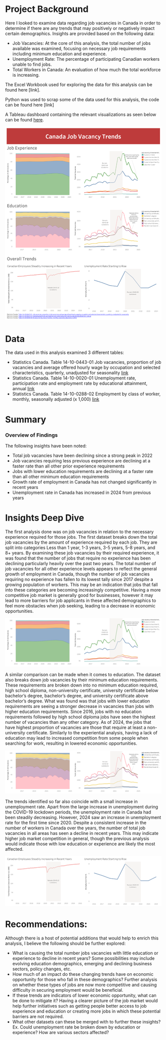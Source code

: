 # Project Background
Here I looked to examine data regarding job vacancies in Canada in order to determine if there are any trends that may positively or negatively impact certain demographics.
Insights are provided based on the following data:
-	Job Vacancies: At the core of this analysis, the total number of jobs available was examined, focusing on necessary job requirements including minimum education and experience.
-	Unemployment Rate: The percentage of participating Canadian workers unable to find jobs.
-	Total Workers in Canada: An evaluation of how much the total workforce is increasing.

The Excel Workbook used for exploring the data for this analysis can be found here [link].

Python was used to scrap some of the data used for this analysis, the code can be found here [link]

A Tableau dashboard containing the relevant visualizations as seen below can be found [here](https://public.tableau.com/app/profile/jack.lemere5367/viz/CanadaJobTrends/Dashboard1?publish=yes).

![alt text](https://github.com/JackLemere/DataKind-Financial-Inclusion-2025/blob/main/Canada%20Job%20Vacancy%20Analysis/dashboard.png "Dashboard")

# Data

The data used in this analysis examined 3 different tables:
-	Statistics Canada. Table 14-10-0443-01  Job vacancies, proportion of job vacancies and average offered hourly wage by occupation and selected characteristics, quarterly, unadjusted for seasonality [link](https://www150.statcan.gc.ca/t1/tbl1/en/tv.action?pid=1410044301&pickMembers%5B0%5D=1.1&pickMembers%5B1%5D=2.1&cubeTimeFrame.startMonth=01&cubeTimeFrame.startYear=2016&cubeTimeFrame.endMonth=10&cubeTimeFrame.endYear=2024&referencePeriods=20160101%2C20241001)
-	Statistics Canada. Table 14-10-0020-01  Unemployment rate, participation rate and employment rate by educational attainment, annual [link](https://www150.statcan.gc.ca/t1/tbl1/en/cv.action?pid=1410002001)
-	Statistics Canada. Table 14-10-0288-02  Employment by class of worker, monthly, seasonally adjusted (x 1,000) [link](https://www150.statcan.gc.ca/t1/tbl1/en/tv.action?pid=1410028802&pickMembers%5B0%5D=1.1&pickMembers%5B1%5D=3.1&cubeTimeFrame.startMonth=02&cubeTimeFrame.startYear=2000&referencePeriods=20000201%2C20000201)

# Summary

### Overview of Findings

The following insights have been noted:
-	Total job vacancies have been declining since a strong peak in 2022
-	Job vacancies requiring less previous experience are declining at a faster rate than all other prior experience requirements
-	Jobs with lower education requirements are declining at a faster rate than all other minimum education requirements
-	Growth rate of employment in Canada has not changed significantly in recent years
-	Unemployment rate in Canada has increased in 2024 from previous years

# Insights Deep Dive

The first analysis done was on job vacancies in relation to the necessary experience required for those jobs. The first dataset breaks down the total job vacancies by the amount of experience required by each job. They are split into categories Less than 1 year, 1-3 years, 3-5 years, 5-8 years, and 8+ years. By examining these job vacancies by their required experience, it was found that the number of jobs that require no experience has been declining particularly heavily over the past two years. The total number of job vacancies for all other experience levels appears to reflect the general growth of employment in Canada, though the number of job vacancies requiring no experience has fallen to its lowest tally since 2017 despite a growing population of workers. This may be an indication that jobs that fall into these categories are becoming increasingly competitive. Having a more competitive job market is generally good for businesses, however it may lead to more barriers for job applicants in these affected demographics to feel more obstacles when job seeking, leading to a decrease in economic opportunities.

![alt text](https://github.com/JackLemere/DataKind-Financial-Inclusion-2025/blob/main/Canada%20Job%20Vacancy%20Analysis/jobs%20by%20experience.png "Job Vacancy By Experience")

A similar comparison can be made when it comes to education. The dataset also breaks down job vacancies by their minimum education requirements. These requirements are broken down into no minimum education required, high school diploma, non-university certificate, university certificate below bachelor’s degree, bachelor’s degree, and university certificate above bachelor’s degree. What was found was that jobs with lower education requirements are seeing a stronger decrease in vacancies than jobs with higher education requirements. Since 2016, jobs with no education requirements followed by high school diploma jobs have seen the highest number of vacancies than any other category. As of 2024, the jobs that have highest proportion of vacancies are those that require at least a non-university certificate. Similarly to the experiential analysis, having a lack of education may lead to increased competition from some people when searching for work, resulting in lowered economic opportunities. 

![alt text](https://github.com/JackLemere/DataKind-Financial-Inclusion-2025/blob/main/Canada%20Job%20Vacancy%20Analysis/jobs%20by%20education.png "Job Vacancy By Education")

The trends identified so far also coincide with a small increase in unemployment rate. Apart from the large increase in unemployment during the COVID-19 lockdown periods, the unemployment rate in Canada had been steadily decreasing. However, 2024 saw an increase in unemployment rate for the first time since 2020. Despite a consistent increase in the number of workers in Canada over the years, the number of total job vacancies in all areas has seen a decline in recent years. This may indicate higher job market competition in general, though the previous analysis would indicate those with low education or experience are likely the most affected.

![alt text](https://github.com/JackLemere/DataKind-Financial-Inclusion-2025/blob/main/Canada%20Job%20Vacancy%20Analysis/overall%20trends.png "Job Trends in Canada")

# Recommendations:

Although there is a host of potential additions that would help to enrich this analysis, I believe the following should be further explored: 
-	What is causing the total number jobs vacancies with little education or experience to decline in recent years? Some possibilities may include evolving education demographics, emerging and declining business sectors, policy changes, etc.
-	How much of an impact do these changing trends have on economic opportunity for those who fall in these demographics? Further analysis on whether these types of jobs are now more competitive and causing difficulty in securing employment would be beneficial.
-	If these trends are indicators of lower economic opportunity, what can be done to mitigate it? Having a clearer picture of the job market would help further initiatives such as getting people better access to job experience and education or creating more jobs in which these potential barriers are not required.
-	What other datasets can these be merged with to further these insights? Ex. Could unemployment rate be broken down by education or experience? How are various sectors affected?
